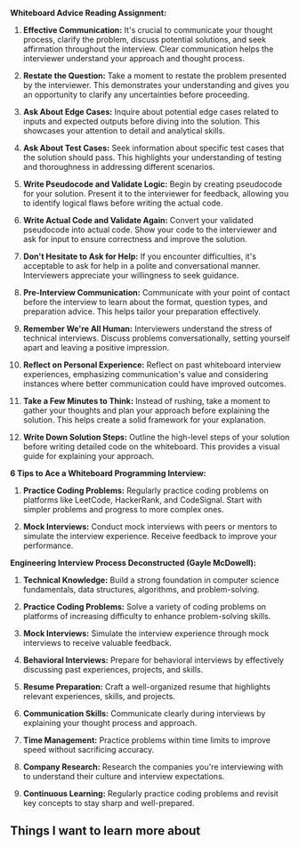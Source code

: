 

**Whiteboard Advice Reading Assignment:**
1. **Effective Communication:** It's crucial to communicate your thought process, clarify the problem, discuss potential solutions, and seek affirmation throughout the interview. Clear communication helps the interviewer understand your approach and thought process.

2. **Restate the Question:** Take a moment to restate the problem presented by the interviewer. This demonstrates your understanding and gives you an opportunity to clarify any uncertainties before proceeding.

3. **Ask About Edge Cases:** Inquire about potential edge cases related to inputs and expected outputs before diving into the solution. This showcases your attention to detail and analytical skills.

4. **Ask About Test Cases:** Seek information about specific test cases that the solution should pass. This highlights your understanding of testing and thoroughness in addressing different scenarios.

5. **Write Pseudocode and Validate Logic:** Begin by creating pseudocode for your solution. Present it to the interviewer for feedback, allowing you to identify logical flaws before writing the actual code.

6. **Write Actual Code and Validate Again:** Convert your validated pseudocode into actual code. Show your code to the interviewer and ask for input to ensure correctness and improve the solution.

7. **Don't Hesitate to Ask for Help:** If you encounter difficulties, it's acceptable to ask for help in a polite and conversational manner. Interviewers appreciate your willingness to seek guidance.

8. **Pre-Interview Communication:** Communicate with your point of contact before the interview to learn about the format, question types, and preparation advice. This helps tailor your preparation effectively.

9. **Remember We're All Human:** Interviewers understand the stress of technical interviews. Discuss problems conversationally, setting yourself apart and leaving a positive impression.

10. **Reflect on Personal Experience:** Reflect on past whiteboard interview experiences, emphasizing communication's value and considering instances where better communication could have improved outcomes.

11. **Take a Few Minutes to Think:** Instead of rushing, take a moment to gather your thoughts and plan your approach before explaining the solution. This helps create a solid framework for your explanation.

12. **Write Down Solution Steps:** Outline the high-level steps of your solution before writing detailed code on the whiteboard. This provides a visual guide for explaining your approach.

**6 Tips to Ace a Whiteboard Programming Interview:**
1. **Practice Coding Problems:** Regularly practice coding problems on platforms like LeetCode, HackerRank, and CodeSignal. Start with simpler problems and progress to more complex ones.

2. **Mock Interviews:** Conduct mock interviews with peers or mentors to simulate the interview experience. Receive feedback to improve your performance.

**Engineering Interview Process Deconstructed (Gayle McDowell):**
1. **Technical Knowledge:** Build a strong foundation in computer science fundamentals, data structures, algorithms, and problem-solving.

2. **Practice Coding Problems:** Solve a variety of coding problems on platforms of increasing difficulty to enhance problem-solving skills.

3. **Mock Interviews:** Simulate the interview experience through mock interviews to receive valuable feedback.

4. **Behavioral Interviews:** Prepare for behavioral interviews by effectively discussing past experiences, projects, and skills.

5. **Resume Preparation:** Craft a well-organized resume that highlights relevant experiences, skills, and projects.

6. **Communication Skills:** Communicate clearly during interviews by explaining your thought process and approach.

7. **Time Management:** Practice problems within time limits to improve speed without sacrificing accuracy.

8. **Company Research:** Research the companies you're interviewing with to understand their culture and interview expectations.

9. **Continuous Learning:** Regularly practice coding problems and revisit key concepts to stay sharp and well-prepared.

## Things I want to learn more about
